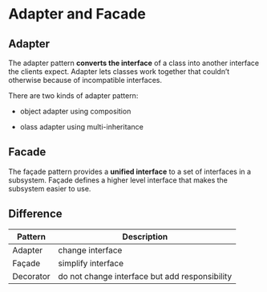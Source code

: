 # Adapter and Facade

## Adapter

The adapter pattern **converts the interface** of a class into another interface the clients expect. Adapter lets classes work together that couldn’t otherwise because of incompatible interfaces. 

There are two kinds of adapter pattern:

* object adapter using composition

* olass adapter using multi-inheritance


## Facade

The façade pattern provides a **unified interface** to a set of interfaces in a subsystem. Façade defines a higher level interface that makes the subsystem easier to use.

## Difference

Pattern      |    Description
-------------|-------------------
 Adapter     | change interface        
 Façade      | simplify interface
 Decorator   | do not change interface but add responsibility